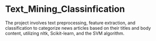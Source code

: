 # Text_Mining_Classinfication
The project involves text preprocessing, feature extraction, and classification to categorize news articles based on their titles and body content, utilizing nltk, Scikit-learn, and the SVM algorithm.
